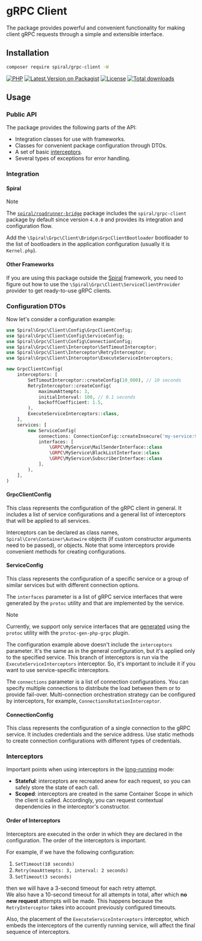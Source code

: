 # gRPC Client

The package provides powerful and convenient functionality for making client gRPC requests through
a simple and extensible interface.

## Installation

```bash
composer require spiral/grpc-client -W
```

[![PHP](https://img.shields.io/packagist/php-v/spiral/grpc-client.svg?style=flat-square&logo=php)](https://packagist.org/packages/spiral/grpc-client)
[![Latest Version on Packagist](https://img.shields.io/packagist/v/spiral/grpc-client.svg?style=flat-square&logo=packagist)](https://packagist.org/packages/spiral/grpc-client)
[![License](https://img.shields.io/packagist/l/spiral/grpc-client.svg?style=flat-square)](LICENSE.md)
[![Total downloads](https://img.shields.io/packagist/dt/spiral/grpc-client.svg?style=flat-square)](https://packagist.org/packages/spiral/grpc-client/stats)

## Usage

### Public API

The package provides the following parts of the API:
- Integration classes for use with frameworks.
- Classes for convenient package configuration through DTOs.
- A set of basic [interceptors](https://spiral.dev/docs/framework-interceptors/).
- Several types of exceptions for error handling.

### Integration

#### Spiral

> [!NOTE]
> The [`spiral/roadrunner-bridge`](https://github.com/spiral/roadrunner-bridge) package includes
> the `spiral/grpc-client` package by default since version `4.0.0` and provides its integration
> and configuration flow.

Add the `\Spiral\Grpc\Client\Bridge\GrpcClientBootloader` bootloader to the list of bootloaders
in the application configuration (usually it is `Kernel.php`).

#### Other Frameworks

If you are using this package outside the [Spiral](https://spiral.dev/) framework,
you need to figure out how to use the `\Spiral\Grpc\Client\ServiceClientProvider` provider
to get ready-to-use gRPC clients.

### Configuration DTOs

Now let's consider a configuration example:

```php
use Spiral\Grpc\Client\Config\GrpcClientConfig;
use Spiral\Grpc\Client\Config\ServiceConfig;
use Spiral\Grpc\Client\Config\ConnectionConfig;
use Spiral\Grpc\Client\Interceptor\SetTimoutInterceptor;
use Spiral\Grpc\Client\Interceptor\RetryInterceptor;
use Spiral\Grpc\Client\Interceptor\ExecuteServiceInterceptors;

new GrpcClientConfig(
    interceptors: [
        SetTimoutInterceptor::createConfig(10_000), // 10 seconds
        RetryInterceptor::createConfig(
            maximumAttempts: 3,
            initialInterval: 100, // 0.1 seconds
            backoffCoefficient: 1.5,
        ),
        ExecuteServiceInterceptors::class,
    ],
    services: [
        new ServiceConfig(
            connections: ConnectionConfig::createInsecure('my-service:9001'),
            interfaces: [
                \GRPC\MyService\MailSenderInterface::class
                \GRPC\MyService\BlackListInterface::class
                \GRPC\MyService\SubscriberInterface::class
            ],
        ),
    ],
)
```

#### GrpcClientConfig

This class represents the configuration of the gRPC client in general.
It includes a list of service configurations and a general list of interceptors that will be applied to all services.

Interceptors can be declared as class names, `Spiral\Core\Container\Autowire` objects
(if custom constructor arguments need to be passed), or objects.
Note that some interceptors provide convenient methods for creating configurations.

#### ServiceConfig

This class represents the configuration of a specific service or a group of similar services
but with different connection options.

The `interfaces` parameter is a list of gRPC service interfaces that were generated by the `protoc` utility
and that are implemented by the service.

> [!NOTE]
> Currently, we support only service interfaces that are [generated](https://spiral.dev/docs/grpc-client)
> using the `protoc` utility with the `protoc-gen-php-grpc` plugin.

The configuration example above doesn't include the `interceptors` parameter.
It's the same as in the general configuration, but it's applied only to the specified service.
This branch of interceptors is run via the `ExecuteServiceInterceptors` interceptor.
So, it's important to include it if you want to use service-specific interceptors.

The `connections` parameter is a list of connection configurations. You can specify multiple connections
to distribute the load between them or to provide fail-over.
Multi-connection orchestration strategy can be configured by interceptors,
for example, `ConnectionsRotationInterceptor`.

#### ConnectionConfig

This class represents the configuration of a single connection to the gRPC service.
It includes credentials and the service address.
Use static methods to create connection configurations with different types of credentials.

### Interceptors

Important points when using interceptors in the [long-running](https://spiral.dev/docs/start-server) mode:
- **Stateful**: interceptors are recreated anew for each request, so you can safely store the state of each call.
- **Scoped**: interceptors are created in the same Container Scope in which the client is called.
  Accordingly, you can request contextual dependencies in the interceptor's constructor.

#### Order of Interceptors

Interceptors are executed in the order in which they are declared in the configuration.
The order of the interceptors is important.

For example, if we have the following configuration:

1. `SetTimeout(10 seconds)`
2. `Retry(maxAttempts: 3, interval: 2 seconds)`
3. `SetTimeout(3 seconds)`

then we will have a 3-second timeout for each retry attempt.  
We also have a 10-second timeout for all attempts in total, after which **no new request** attempts will be made.
This happens because the `RetryInterceptor` takes into account previously configured timeouts.

Also, the placement of the `ExecuteServiceInterceptors` interceptor,
which embeds the interceptors of the currently running service,
will affect the final sequence of interceptors.
